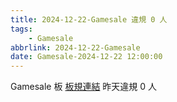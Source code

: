 ```yaml
---
title: 2024-12-22-Gamesale 違規 0 人
tags:
    - Gamesale
abbrlink: 2024-12-22-Gamesale
date: Gamesale-2024-12-22 12:00:00
---
```

Gamesale 板 [板規連結](https://www.ptt.cc/bbs/Gossiping/M.1637425085.A.07D.html)
昨天違規 0 人
